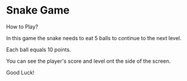 # Snake Game
How to Play?


In this game the snake needs to eat 5 balls to continue to the next level. 

Each ball equals 10 points. 

You can see the player's score and level ont the side of the screen.


Good Luck!

